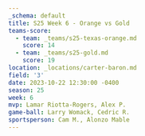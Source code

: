 ```yaml
---
_schema: default
title: S25 Week 6 - Orange vs Gold
teams-score:
  - team: _teams/s25-texas-orange.md
    score: 14
  - team: _teams/s25-gold.md
    score: 19
location: _locations/carter-baron.md
field: '3'
date: 2023-10-22 12:30:00 -0400
season: 25
week: 6
mvp: Lamar Riotta-Rogers, Alex P.
game-ball: Larry Womack, Cedric R.
sportsperson: Cam M., Alonzo Mable
---
```


